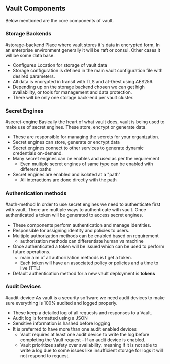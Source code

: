 ## Vault Components

Below mentioned are the core components of vault.

### Storage Backends
#storage-backend
Place where vault stores it's data in encrypted form, In an enterprise environment generally it will be raft or consul. Other cases it will be some data base.
- Configures Location for storage of vault data
- Storage configuration is defined in the main vault configuration file with desired parameters.
- All data is encrypted in transit with TLS and at-0rest using AES256.
- Depending up on the storage backend chosen we can get high availability, or tools for management and data protection.
- There will be only one storage back-end per vault cluster.

### Secret Engines
#secret-engine
Basically the heart of what vault does, vault is being used to make use of secret engines. These store, encrypt or generate data. 
- These are responsible for managing the secrets for your organization.
- Secret engines can store, generate or encrypt data
- Secret engines connect to other services to generate dynamic credentials on-demand.
- Many secret engines can be enables and used as per the requirement
	- Even multiple secret engines of same type can be enabled with different paths
- Secret engines are enabled and isolated at a "path"
	- All interactions are done directly with the path

### Authentication methods
#auth-method
In order to use secret engines we need to authenticate first with vault, There are multiple ways to authenticate with vault. Once authenticated a token will be generated to access secret engines.
- These components perform authentication and manage identities.
- Responsible for assigning identity and policies to users.
- Multiple authorization methods can be enabled based on requirement
	- authorization methods can differentiate human vs machine
- Once authenticated a token will be issued which can be used to perform future operations.
	- main aim of all authorization methods is t get a token.
	- Each token will have an associated policy or policies and a time to live (TTL)
- Default authentication method for a new vault deployment is **tokens**

### Audit Devices
#audit-device
As vault is a security software we need audit devices to make sure everything is 100% audited and logged properly.
- These keep a detailed log of all requests and responses to a Vault.
- Audit log is formatted using a JSON
- Sensitive information is hashed before logging
- It is preferred to have more than one audit enabled devices
	- Vault requires at least one audit device to write the log before completing the Vault request - If an audit device is enabled.
	- Vault prioritizes safety over availability, meaning if it is not able to write a log due to some issues like insufficient storage for logs it will not respond to request.